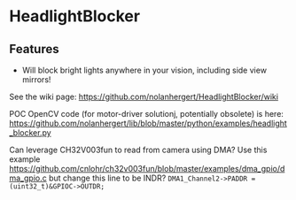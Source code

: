 # HeadlightBlocker
## Features
  * Will block bright lights anywhere in your vision, including side view mirrors!


See the wiki page: https://github.com/nolanhergert/HeadlightBlocker/wiki

POC OpenCV code (for motor-driver solutionj, potentially obsolete) is here: https://github.com/nolanhergert/lib/blob/master/python/examples/headlight_blocker.py

Can leverage CH32V003fun to read from camera using DMA? Use this example https://github.com/cnlohr/ch32v003fun/blob/master/examples/dma_gpio/dma_gpio.c but change this line to be INDR? `DMA1_Channel2->PADDR = (uint32_t)&GPIOC->OUTDR;`
